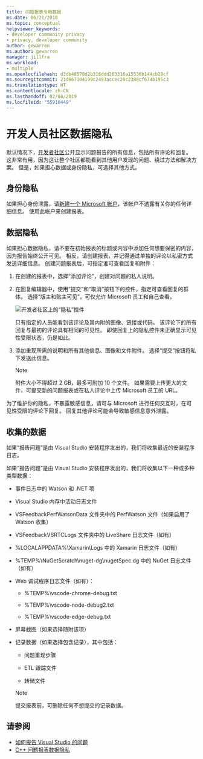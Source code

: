 ```yaml
---
title: 问题报表专用数据
ms.date: 06/21/2018
ms.topic: conceptual
helpviewer_keywords:
- developer community privacy
- privacy, developer community
author: gewarren
ms.author: gewarren
manager: jillfra
ms.workload:
- multiple
ms.openlocfilehash: d3db48578d2b316ddd203316a15536b144cb28cf
ms.sourcegitcommit: 21d667104199c2493accec20c2388cf674b195c3
ms.translationtype: HT
ms.contentlocale: zh-CN
ms.lasthandoff: 02/08/2019
ms.locfileid: "55910449"
---
```

# <a name="developer-community-data-privacy"></a>开发人员社区数据隐私

默认情况下，[开发者社区](https://developercommunity.visualstudio.com/)公开显示问题报告的所有信息，包括所有评论和回复。 这非常有用，因为这让整个社区都能看到其他用户发现的问题、绕过方法和解决方案。 但是，如果担心数据或身份隐私，可选择其他方式。

## <a name="identity-privacy"></a>身份隐私

如果担心身份泄露，请[新建一个 Microsoft 帐户](https://signup.live.com/)，该帐户不透露有关你的任何详细信息。 使用此帐户来创建报表。

## <a name="data-privacy"></a>数据隐私

如果担心数据隐私，请不要在初始报表的标题或内容中添加任何想要保密的内容，因为报告始终公开可见。 相反，请创建报表，并记得通过单独的评论以私密方式发送详细信息。 创建问题报表后，可指定谁可查看回复和附件：

1. 在创建的报表中，选择“添加评论”，创建对问题的私人说明。

2. 在回复编辑器中，使用“提交”和“取消”按钮下的控件，指定可查看回复的群体。 选择“版主和贴主可见”，可仅允许 Microsoft 员工和自己查看。

   ![开发者社区上的“隐私”控件](media/developer-community-privacy-control.png)

   只有指定的人员能看到该评论及其内附的图像、链接或代码。 该评论下的所有回复与最初的评论具有相同的可见性。 即使回复上的隐私控件未正确显示可见性受限状态，仍是如此。

3. 添加重现所需的说明和所有其他信息、图像和文件附件。 选择“提交”按钮将私下发送此信息。

   > [!NOTE]
   > 附件大小不得超过 2 GB，最多可附加 10 个文件。 如果需要上传更大的文件，可提交新的问题报表或在私人评论中上传 Microsoft 员工的 URL。

为了维护你的隐私，不暴露敏感信息，请可与 Microsoft 进行任何交互时，在可见性受限的评论下回复。 回复其他评论可能会导致敏感信息意外泄露。

## <a name="data-we-collect"></a>收集的数据

如果“报告问题”是由 Visual Studio 安装程序发出的，我们将收集最近的安装程序日志。

如果“报告问题”是由 Visual Studio 安装程序发出的，我们将收集以下一种或多种类型数据：

- 事件日志中的 Watson 和 .NET 项

- Visual Studio 内存中活动日志文件

- VSFeedbackPerfWatsonData 文件夹中的 PerfWatson 文件（如果启用了 Watson 收集）

- VSFeedbackVSRTCLogs 文件夹中的 LiveShare 日志文件（如有）

- %LOCALAPPDATA%\Xamarin\Logs 中的 Xamarin 日志文件（如有）

- %TEMP%\NuGetScratch\nuget-dg\nugetSpec.dg 中的 NuGet 日志文件（如有）

- Web 调试程序日志文件（如有）：

   - %TEMP%\vscode-chrome-debug.txt

   - %TEMP%\vscode-node-debug2.txt

   - %TEMP%\vscode-edge-debug.txt

- 屏幕截图（如果选择随附该项）

- 记录数据（如果选择包含记录），其中包括：

   - 问题重现步骤

   - ETL 跟踪文件

   - 转储文件

    > [!NOTE]
    > 提交报表前，可删除任何不想提交的记录数据。

## <a name="see-also"></a>请参阅

- [如何报告 Visual Studio 的问题](how-to-report-a-problem-with-visual-studio-2017.md)
- [C++ 问题报表数据隐私](/cpp/how-to-report-a-problem-with-the-visual-cpp-toolset#reports-and-privacy)